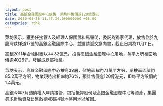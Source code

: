 ```yaml
---
layout: post
title: 高銀金融國際中心放售　萊坊料售價逾120億港元
date: 2020-09-28 11:47:34.000000000 +08:00
categories: rthk
---
```


萊坊表示，獲委任接管人及經理人保國武和馬肇明，委託為獨家代理，放售位於九龍灣啟祥道17號的高銀金融國際中心，並邀請遞交意向書，截止日期為11月11日。

高銀2011年合組財團以34.32億元，投得高銀金融國際中心用地，每平方呎樓面地價逾4026元，發展成總部物業。

萊坊表示，高銀金融國際中心樓高28層，佔地面積約7.1萬平方呎，總樓面面積約85.2萬平方呎，物業現時出租率約76%，預計售價逾120億港元，即每平方呎價約1.4萬元。

高銀今年7月遭債權人申請接管，包括抵押股份及高銀金融國際中心等資產，集團尋求新融資及出售啟德4B區4號地盤用地以解困。
